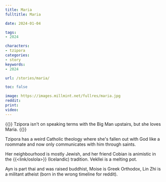 ```yaml
---
title: Maria
fulltitle: Maria

date: 2024-01-04

tags:
- 2024

characters:
- tzipora
categories:
- story
keywords:
- 2024

url: /stories/maria/

toc: false

image: https://images.millmint.net/fullres/maria.jpg
reddit:
print:
video:
---
```

{{<note caption>}}
Tzipora isn't on speaking terms with the Big Man upstairs, but she loves Maria.
{{</note>}}

Tzipora has a weird Catholic theology where she's fallen out with God like a roommate and now only communicates with him through saints.

Her neighbourhood is mostly Jewish, and her friend Cobian is animistic in the {{<link/oslola>}} (Icelandic) tradition. Vekllei is a melting pot.

Ayn is part thai and was raised buddhist, Moise is Greek Orthodox, Lin Zhi is a militant atheist (born in the wrong timeline for reddit).